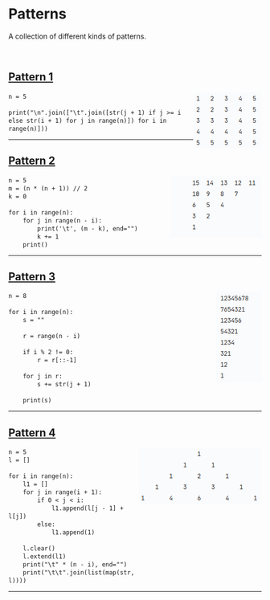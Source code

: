 # Patterns

A collection of different kinds of patterns. 

<br>

<a href="pattern_1/main.py">
<h2 align="left">Pattern 1</h2>
</a>
<img align="right" src="pattern_1/pattern_1.png">

```
n = 5

print("\n".join(["\t".join([str(j + 1) if j >= i else str(i + 1) for j in range(n)]) for i in range(n)]))
```

---

<a href="pattern_2/main.py">
<h2 align="left">Pattern 2</h2>
</a>
<img align="right" src="pattern_2/pattern_2.png">

```
n = 5
m = (n * (n + 1)) // 2
k = 0

for i in range(n):
    for j in range(n - i):
        print('\t', (m - k), end="")
        k += 1
    print()

```

---

<a href="pattern_3/main.py">
<h2 align="left">Pattern 3</h2>
</a>
<img align="right" src="pattern_3/pattern_3.png">

```
n = 8

for i in range(n):
    s = ""

    r = range(n - i)

    if i % 2 != 0:
        r = r[::-1]

    for j in r:
        s += str(j + 1)

    print(s)

```

---

<a href="pattern_4/main.py">
<h2 align="left">Pattern 4</h2>
</a>
<img align="right" src="pattern_4/pattern_4.png">

```
n = 5
l = []

for i in range(n):
    l1 = []
    for j in range(i + 1):
        if 0 < j < i:
            l1.append(l[j - 1] + l[j])
        else:
            l1.append(1)

    l.clear()
    l.extend(l1)
    print("\t" * (n - i), end="")
    print("\t\t".join(list(map(str, l))))
```

---